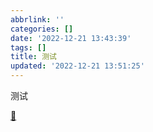 ```yaml
---
abbrlink: ''
categories: []
date: '2022-12-21 13:43:39'
tags: []
title: 测试
updated: '2022-12-21 13:51:25'
---
```

测试

[🙂]()
